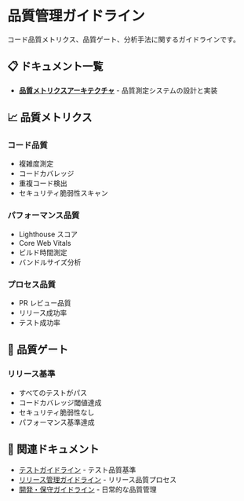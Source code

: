 # 品質管理ガイドライン

コード品質メトリクス、品質ゲート、分析手法に関するガイドラインです。

## 📋 ドキュメント一覧

- **[品質メトリクスアーキテクチャ](./quality-metrics-architecture.md)** - 品質測定システムの設計と実装

## 📈 品質メトリクス

### コード品質
- 複雑度測定
- コードカバレッジ
- 重複コード検出
- セキュリティ脆弱性スキャン

### パフォーマンス品質
- Lighthouse スコア
- Core Web Vitals
- ビルド時間測定
- バンドルサイズ分析

### プロセス品質
- PR レビュー品質
- リリース成功率
- テスト成功率

## 🎯 品質ゲート

### リリース基準
- すべてのテストがパス
- コードカバレッジ閾値達成
- セキュリティ脆弱性なし
- パフォーマンス基準達成

## 🔗 関連ドキュメント

- [テストガイドライン](../testing/ja/) - テスト品質基準
- [リリース管理ガイドライン](../release/ja/) - リリース品質プロセス
- [開発・保守ガイドライン](../development/ja/) - 日常的な品質管理